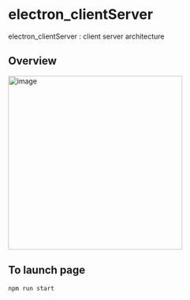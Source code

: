 # electron_clientServer
electron_clientServer : client server architecture 
## Overview
<img width="353" alt="image" src="https://user-images.githubusercontent.com/64525661/170683403-5507444b-02ca-4945-ac13-4a0f7be765c3.png">

## To launch page 

```cmd 
npm run start
```

